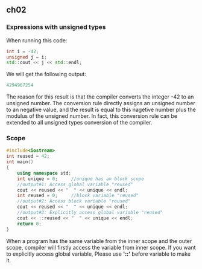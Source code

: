 ## ch02
### Expressions with unsigned types

When running this code:
```cpp
int i = -42;
unsigned j = i;
std::cout << j << std::endl;
```
We will get the following output:
```cpp
4294967254
```
The reason for this result is that the compiler converts the integer -42 to an unsigned number. The conversion rule directly assigns an unsigned number to an negative value, and the result is equal to this nagetive number plus the modulus of the unsigned number. In fact, this conversion rule can be extended to all unsigned types conversion of the compiler.

### Scope
```cpp
#include<iostream>
int reused = 42;
int main()
{
	using namespace std;
	int unique = 0;		//unique has an block scope
	//output#1: Access global variable "reused"
	cout << reused << "  " << unique << endl;
	int reused = 0;		//block variable "reused"
	//output#2: Access block variable "reused"
	cout << reused << "  " << unique << endl;
	//output#3: Explicitly access global variable "reused"
	cout << ::reused << "  " << unique << endl;
	return 0;
}
```
When a program has the same variable from the inner scope and the outer scope, compiler will firstly access the variable from inner scope. If you want to explicitly access global variable, Please use **'::'** before variable to make it.